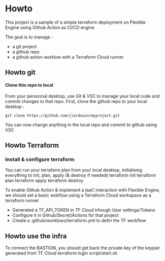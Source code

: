 # Howto
This project is a sample of a simple terraform deployment on Flexible Engine using Github Action as CI/CD engine

The goal is to manage :
- a git project 
- a github repo
- a github action worklow with a Terraform Cloud runner

## Howto git
#### Clone this repo to local
From your personnal desktop, use Git & VSC to manage your local code and commit changes to that repo. 
First, clone the github repo to your local desktop :

    git clone https://github.com/jlardouin/myproject.git
    

You can now change anything in the local repo and commit to github using VSC

## Howto Terraform
### Install & configure terraform
You can run your terraform plan from your local desktop, initialising everything to init, plan, apply (& destroy if needed)
    terraform init
    terraform plan
    terraform apply
    terraform destroy

To enable Github Action & implement a IaaC interaction with Flexible Engine, we should set a basic wokflow using a Terraform Cloud workspace as a terraform runner   
- Generated a TF_API_TOKEN in TF Cloud trhough User settings/Tokens
- Configure it in Github/Secret/Actions for that project
- Create a .github/worklows/terraform.yml to defin the TF workflow

## Howto use the infra
To connect the BASTION, you should get back the private key of the keypair generated from TF Cloud
    terraform login
    script/start.sh


